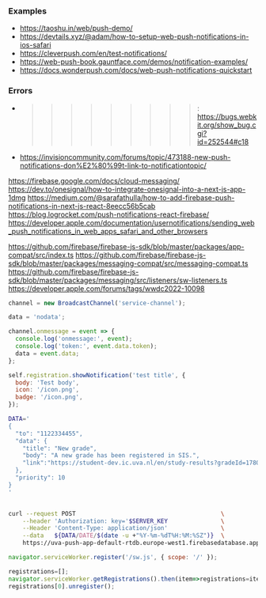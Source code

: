 ### Examples
* https://taoshu.in/web/push-demo/
* https://devtails.xyz/@adam/how-to-setup-web-push-notifications-in-ios-safari
* https://cleverpush.com/en/test-notifications/
* https://web-push-book.gauntface.com/demos/notification-examples/
* https://docs.wonderpush.com/docs/web-push-notifications-quickstart

### Errors
* >>>>>>>>>: https://bugs.webkit.org/show_bug.cgi?id=252544#c18
* https://invisioncommunity.com/forums/topic/473188-new-push-notifications-don%E2%80%99t-link-to-notificationtopic/

https://firebase.google.com/docs/cloud-messaging/
https://dev.to/onesignal/how-to-integrate-onesignal-into-a-next-js-app-1dmg
https://medium.com/@sarafathulla/how-to-add-firebase-push-notifications-in-next-js-react-8eecc56b5cab
https://blog.logrocket.com/push-notifications-react-firebase/
https://developer.apple.com/documentation/usernotifications/sending_web_push_notifications_in_web_apps_safari_and_other_browsers

https://github.com/firebase/firebase-js-sdk/blob/master/packages/app-compat/src/index.ts
https://github.com/firebase/firebase-js-sdk/blob/master/packages/messaging-compat/src/messaging-compat.ts
https://github.com/firebase/firebase-js-sdk/blob/master/packages/messaging/src/listeners/sw-listeners.ts
https://developer.apple.com/forums/tags/wwdc2022-10098

```javascript
channel = new BroadcastChannel('service-channel');

data = 'nodata';

channel.onmessage = event => {
  console.log('onmessage:', event);
  console.log('token:', event.data.token);
  data = event.data;
};
```

```javascript
self.registration.showNotification('test title', {
  body: 'Test body',
  icon: '/icon.png',
  badge: '/icon.png',
});
```
```bash
DATA='
{
  "to": "1122334455",
  "data": {
    "title": "New grade",
    "body": "A new grade has been registered in SIS.",
    "link":"https://student-dev.ic.uva.nl/en/study-results?gradeId=178091-99999GG3Y"
  },
  "priority": 10
}
'


curl --request POST                                         \
    --header 'Authorization: key='$SERVER_KEY               \
    --Header 'Content-Type: application/json'               \
    --data   ${DATA/DATE/$(date -u +"%Y-%m-%dT%H:%M:%SZ")}  \
    https://uva-push-app-default-rtdb.europe-west1.firebasedatabase.app/1684831513418/test2.json


```


```javascript
navigator.serviceWorker.register('/sw.js', { scope: '/' });

registrations=[];
navigator.serviceWorker.getRegistrations().then(item=>registrations=item);
registrations[0].unregister();

```